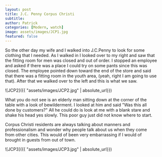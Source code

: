 ```yaml
---
layout: post
title: J.C. Penny Corpus Christi
subtitle: 
author: Patrick
categories: [Modern, watch]
image: assets/images/JCP1.jpg
featured: false
---
```


So the other day my wife and I walked into J.C.Penny to look for some clothing that I needed. As I walked in I looked over to my right and saw that the fitting room for men was closed and out of order. I stopped an employee and asked if there was a place I could try on some pants since this was closed. The employee pointed down toward the end of the store and said that there was a fitting room in the youth area, (yeah, right I am going to use that). After that we walked over to the left and this is what we saw.

![JCP2]({{ "assets/images/JCP2.jpg" | absolute_url}})

What you do not see is an elderly man sitting down at the corner of the table with a look of bewilderment. I looked at him and said "Was this all done by customers?" All he could do is look at me with a blank stare and shake his head yes slowly. This poor guy just did not know where to start. 

Corpus Christi residents are always talking about manners and professionalism and wonder why people talk about us when they come from other cities. This would of been very embarrassing if I would of brought in guests from out of town. 

![JCP3]({{ "assets/images/JCP3.jpg" | absolute_url}})

